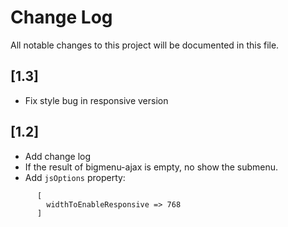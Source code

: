 # Change Log
All notable changes to this project will be documented in this file.

## [1.3]
- Fix style bug in responsive version
## [1.2]
- Add change log
- If the result of bigmenu-ajax is empty, no show the submenu.
- Add ```jsOptions``` property: 
```
      [
        widthToEnableResponsive => 768
      ]
```

